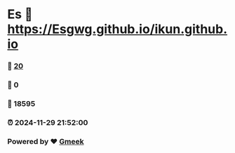 # Es :link: https://Esgwg.github.io/ikun.github.io 
### :page_facing_up: [20](https://Esgwg.github.io/ikun.github.io/tag.html) 
### :speech_balloon: 0 
### :hibiscus: 18595 
### :alarm_clock: 2024-11-29 21:52:00 
### Powered by :heart: [Gmeek](https://github.com/Meekdai/Gmeek)
